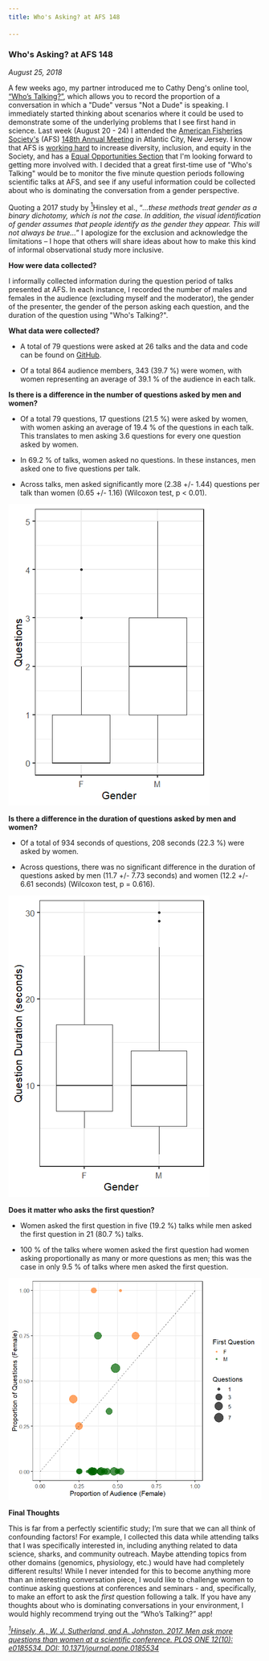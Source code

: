 ```yaml
---
title: Who's Asking? at AFS 148

---
```


### Who's Asking? at AFS 148

*August 25, 2018*

A few weeks ago, my partner introduced me to Cathy Deng's online tool, [“Who’s Talking?”](http://arementalkingtoomuch.com/), which allows you to record the proportion of a conversation in which a "Dude" versus "Not a Dude" is speaking. I immediately started thinking about scenarios where it could be used to demonstrate some of the underlying problems that I see first hand in science. Last week (August 20 - 24) I attended the [American Fisheries Society's](https://fisheries.org/) (AFS) [148th Annual Meeting](https://afsannualmeeting.fisheries.org/) in Atlantic City, New Jersey. I know that AFS is [working hard](https://afsannualmeeting.fisheries.org/diversity-and-inclusion-symposium/) to increase diversity, inclusion, and equity in the Society, and has a [Equal Opportunities Section](https://equalopportunity.fisheries.org/) that I'm looking forward to getting more involved with. I decided that a great first-time use of "Who's Talking" would be to monitor the five minute question periods following scientific talks at AFS, and see if any useful information could be collected about who is dominating the conversation from a gender perspective.

Quoting a 2017 study by [<sup>1</sup>](http://journals.plos.org/plosone/article?id=10.1371/journal.pone.0185534)Hinsley et al., “*…these methods treat gender as a binary dichotomy, which is not the case. In addition, the visual identification of gender assumes that people identify as the gender they appear. This will not always be true…*” I apologize for the exclusion and acknowledge the limitations – I hope that others will share ideas about how to make this kind of informal observational study more inclusive.

**How were data collected?**

I informally collected information during the question period of talks presented at AFS. In each instance, I recorded the number of males and females in the audience (excluding myself and the moderator), the gender of the presenter, the gender of the person asking each question, and the duration of the question using "Who's Talking?". 

**What data were collected?**

- A total of 79 questions were asked at 26 talks and the data and code can be found on [GitHub](https://github.com/DanielleQuinn/blog-posts/upload/gh-pages/afs148).

- Of a total 864 audience members, 343 (39.7 %) were women, with women representing an average of 39.1 % of the audience in each talk.

**Is there is a difference in the number of questions asked by men and women?**

- Of a total 79 questions, 17 questions (21.5 %) were asked by women, with women asking an average of 19.4 % of the questions in
each talk. This translates to men asking 3.6 questions for every one question asked by women.

- In 69.2 % of talks, women asked no questions. In these instances, men asked one to five questions per talk.

- Across talks, men asked significantly more (2.38 +/- 1.44) questions per talk than women (0.65 +/- 1.16) (Wilcoxon test,
p < 0.01).

![](https://github.com/DanielleQuinn/blog-posts/blob/gh-pages/afs148/afs-plot1.png)

**Is there a difference in the duration of questions asked by men and women?**

- Of a total of 934 seconds of questions, 208 seconds (22.3 %) were asked by women.

- Across questions, there was no significant difference in the duration of questions asked by men (11.7 +/- 7.73 seconds) 
and women (12.2 +/- 6.61 seconds) (Wilcoxon test, p = 0.616).

![](https://github.com/DanielleQuinn/blog-posts/blob/gh-pages/afs148/afs-plot2.png)

**Does it matter who asks the first question?**

- Women asked the first question in five (19.2 %) talks while men asked the first question in 21 (80.7 %) talks. 

- 100 % of the talks where women asked the first question had women asking proportionally as many or more questions as men;
this was the case in only 9.5 % of talks where men asked the first question.

![](https://github.com/DanielleQuinn/blog-posts/blob/gh-pages/afs148/afs-plot3.png)

**Final Thoughts**

This is far from a perfectly scientific study; I’m sure that we can all think of confounding factors! For example, I collected this 
data while attending talks that I was specifically interested in, including anything related to data science, sharks, and community 
outreach. Maybe attending topics from other domains (genomics, physiology, etc.) would have had completely different results! While 
I never intended for this to become anything more than an interesting conversation piece, I would like to challenge women to 
continue asking questions at conferences and seminars - and, specifically, to make an effort to ask the *first* question following a talk. If you have any thoughts about who is dominating conversations in your environment, I would highly recommend trying out the “Who’s Talking?” app!

[*<sup>1</sup>Hinsely, A., W. J. Sutherland, and A. Johnston. 2017. Men ask more questions than women at a scientific conference. 
PLOS ONE 12(10): e0185534. DOI: 10.1371/journal.pone.0185534*](http://journals.plos.org/plosone/article?id=10.1371/journal.pone.0185534)

